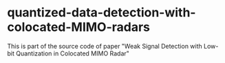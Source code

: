 # quantized-data-detection-with-colocated-MIMO-radars
This is part of the source code of paper "Weak Signal Detection with Low-bit Quantization in Colocated MIMO Radar"
